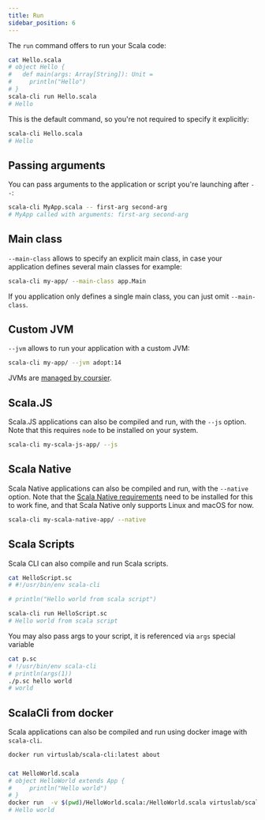 ```yaml
---
title: Run
sidebar_position: 6
---
```


The `run` command offers to run your Scala code:
```bash
cat Hello.scala
# object Hello {
#   def main(args: Array[String]): Unit =
#     println("Hello")
# }
scala-cli run Hello.scala
# Hello
```

This is the default command, so you're not required to specify it explicitly:
```bash
scala-cli Hello.scala
# Hello
```

## Passing arguments

You can pass arguments to the application or script you're launching after `--`:
```bash
scala-cli MyApp.scala -- first-arg second-arg
# MyApp called with arguments: first-arg second-arg

```

## Main class

`--main-class` allows to specify an explicit main class, in case your application
defines several main classes for example:
```bash
scala-cli my-app/ --main-class app.Main
```

If you application only defines a single main class, you can just omit `--main-class`.

## Custom JVM

`--jvm` allows to run your application with a custom JVM:
```bash
scala-cli my-app/ --jvm adopt:14
```

JVMs are [managed by coursier](https://get-coursier.io/docs/cli-java#managed-jvms).

## Scala.JS

Scala.JS applications can also be compiled and run, with the `--js` option. Note that this requires `node`
to be installed on your system.
```bash
scala-cli my-scala-js-app/ --js
```

## Scala Native

Scala Native applications can also be compiled and run, with the `--native` option.
Note that the [Scala Native requirements](https://scala-native.readthedocs.io/en/latest/user/setup.html#installing-clang-and-runtime-dependencies) need to be installed for this to work fine,
and that Scala Native only supports Linux and macOS for now.
```bash
scala-cli my-scala-native-app/ --native
```

## Scala Scripts

Scala CLI can also compile and run Scala scripts.
```bash
cat HelloScript.sc
# #!/usr/bin/env scala-cli

# println("Hello world from scala script")

scala-cli run HelloScript.sc
# Hello world from scala script
```

You may also pass args to your script, it is referenced via `args` special variable

```bash
cat p.sc
# !/usr/bin/env scala-cli
# println(args(1))
./p.sc hello world
# world
```

## ScalaCli from docker

Scala applications can also be compiled and run using docker image with `scala-cli`.

```bash
docker run virtuslab/scala-cli:latest about
```

###
```bash
cat HelloWorld.scala
# object HelloWorld extends App {
#     println("Hello world")
# }
docker run  -v $(pwd)/HelloWorld.scala:/HelloWorld.scala virtuslab/scala-cli /HelloWorld.scala
# Hello world
```
